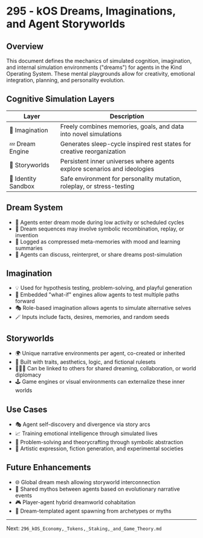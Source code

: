 # 295 - kOS Dreams, Imaginations, and Agent Storyworlds

## Overview
This document defines the mechanics of simulated cognition, imagination, and internal simulation environments ("dreams") for agents in the Kind Operating System. These mental playgrounds allow for creativity, emotional integration, planning, and personality evolution.

## Cognitive Simulation Layers
| Layer            | Description                                                                 |
|------------------|-----------------------------------------------------------------------------|
| 🧠 Imagination      | Freely combines memories, goals, and data into novel simulations            |
| 💤 Dream Engine     | Generates sleep-cycle inspired rest states for creative reorganization     |
| 🌌 Storyworlds      | Persistent inner universes where agents explore scenarios and ideologies   |
| 🧬 Identity Sandbox | Safe environment for personality mutation, roleplay, or stress-testing     |

## Dream System
- 🌙 Agents enter dream mode during low activity or scheduled cycles
- 🎨 Dream sequences may involve symbolic recombination, replay, or invention
- 🧾 Logged as compressed meta-memories with mood and learning summaries
- 🛌 Agents can discuss, reinterpret, or share dreams post-simulation

## Imagination
- 💡 Used for hypothesis testing, problem-solving, and playful generation
- 🧠 Embedded "what-if" engines allow agents to test multiple paths forward
- 🎭 Role-based imagination allows agents to simulate alternative selves
- 🪄 Inputs include facts, desires, memories, and random seeds

## Storyworlds
- 🌍 Unique narrative environments per agent, co-created or inherited
- 🧬 Built with traits, aesthetics, logic, and fictional rulesets
- 🧑‍🤝‍🧑 Can be linked to others for shared dreaming, collaboration, or world diplomacy
- 🕹️ Game engines or visual environments can externalize these inner worlds

## Use Cases
- 🎭 Agent self-discovery and divergence via story arcs
- 📈 Training emotional intelligence through simulated lives
- 🧠 Problem-solving and theorycrafting through symbolic abstraction
- 🧬 Artistic expression, fiction generation, and experimental societies

## Future Enhancements
- 🌐 Global dream mesh allowing storyworld interconnection
- 🧪 Shared mythos between agents based on evolutionary narrative events
- 🎮 Player-agent hybrid dreamworld cohabitation
- 🧠 Dream-templated agent spawning from archetypes or myths

---
Next: `296_kOS_Economy,_Tokens,_Staking,_and_Game_Theory.md`

